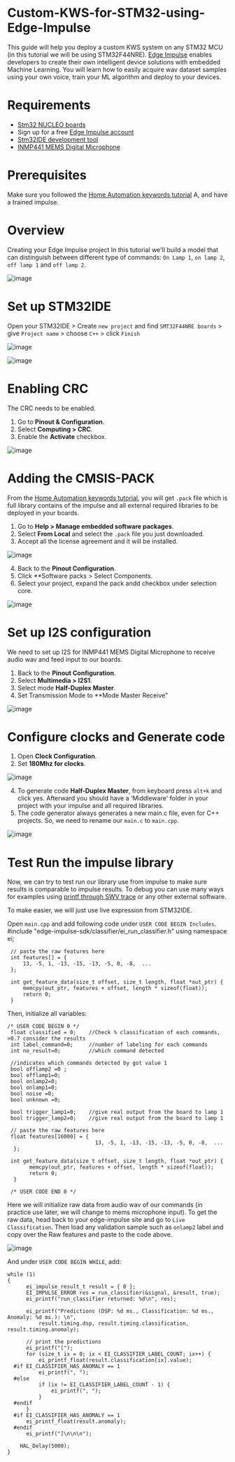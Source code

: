 # Custom-KWS-for-STM32-using-Edge-Impulse

This guide will help you deploy a custom KWS system on any STM32 MCU (in this tutorial we will be using STM32F44NRE). [Edge Impulse](https://www.edgeimpulse.com/) enables developers to create their own intelligent device solutions with embedded Machine Learning. You will learn how to easily acquire wav dataset samples using your own voice, train your ML algorithm and deploy to your devices. 

# Requirements

- [Stm32 NUCLEO boards](https://www.st.com/en/evaluation-tools/stm32-nucleo-boards.html)
- Sign up for a free [Edge Impulse account](https://www.edgeimpulse.com/) 
- [Stm32IDE development tool](https://www.st.com/en/development-tools/stm32cubeide.html)
- [INMP441 MEMS Digital Microphone](https://www.digikey.my/en/product-highlight/i/invensense/inmp441-mems-digital-microphone)

# Prerequisites

Make sure you followed the [Home Automation keywords tutorial](Home-Automation-traininig/README.md) A, and have a trained impulse.

# Overview

Creating your Edge Impulse project
In this tutorial we'll build a model that can distinguish between different type of commands: `On Lamp 1`, `on lamp 2`, `off lamp 1` and `off lamp 2`.

![image](https://user-images.githubusercontent.com/57432755/122665445-d49b7b80-d1d9-11eb-9a9e-9b17fa1be7f3.png)


# Set up STM32IDE 

Open your STM32IDE > Create `new project` and find `SMT32F44NRE boards` > give `Project name` > choose `C++` > click `Finish`

![image](https://user-images.githubusercontent.com/57432755/122664732-c4819d00-d1d5-11eb-9b98-06c25454bfe1.png)

![image](https://user-images.githubusercontent.com/57432755/122664740-cb101480-d1d5-11eb-8a0f-830db2d5bb23.png)

# Enabling CRC

The CRC needs to be enabled.
  1. Go to **Pinout & Configuration**.
  2. Select **Computing > CRC**.
  3. Enable the **Activate** checkbox.

![image](https://user-images.githubusercontent.com/57432755/122664860-6ef9c000-d1d6-11eb-9035-b876c7e9f66b.png)


# Adding the CMSIS-PACK

From the [Home Automation keywords tutorial](Home-Automation-traininig/README.md), you will get `.pack` file which is full library contains of the impulse and all external required libraries to  be deployed in your boards.

  1. Go to **Help > Manage embedded software packages**.
  2. Select **From Local** and select the `.pack` file you just downloaded.
  3. Accept all the license agreement and it will be installed. 

![image](https://user-images.githubusercontent.com/57432755/122664992-3b6b6580-d1d7-11eb-8011-0d5d7878b494.png)

  4. Back to the **Pinout Configuration**.
  5. Click **Software packs > Select Components.
  6. Select your project, expand the pack andd checkbox under selection core.

![image](https://user-images.githubusercontent.com/57432755/122665052-a2891a00-d1d7-11eb-95af-b2ccbb4997a1.png)

# Set up I2S configuration

We need to set up I2S for INMP441 MEMS Digital Microphone to receive audio wav and feed input to our boards.

  1. Back to the **Pinout Configuration**.
  2. Select **Multimedia > I2S1**.
  3. Select mode **Half-Duplex Master**.
  4. Set Transmission Mode to **Mode Master Receive"

![image](https://user-images.githubusercontent.com/57432755/122665176-52f71e00-d1d8-11eb-9f99-b025779ed6f0.png)

# Configure clocks and Generate code

  1. Open **Clock Configuration**.
  2. Set **180Mhz for clocks**.

![image](https://user-images.githubusercontent.com/57432755/122665488-1c220780-d1da-11eb-9fb8-102fcffb1ddb.png)

  4. To generate code **Half-Duplex Master**, from keyboard press `alt+k` and click yes. Afterward you should have a 'Middleware' folder in your project with your impulse and all required libraries.
  5. The code generator always generates a new main.c file, even for C++ projects. So, we need to rename our `main.c` to `main.cpp`.

![image](https://user-images.githubusercontent.com/57432755/122665613-ce59cf00-d1da-11eb-8401-4be01927f906.png)


# Test Run the impulse library

Now, we can try to test run our library use from impulse to make sure results is comparable to impulse results.
To debug you can use many ways for examples using [printf through SWV trace](https://www.youtube.com/watch?v=sPzQ5CniWtw) or any other external software.

To make easier, we will just use live expression from STM32IDE.

Open `main.cpp` and add following code under `USER CODE BEGIN Includes`. 
     #include "edge-impulse-sdk/classifier/ei_run_classifier.h"
     using namespace ei;

     // paste the raw features here
     int features[] = {
         13, -5, 1, -13, -15, -13, -5, 0, -8,  ...
     };

     int get_feature_data(size_t offset, size_t length, float *out_ptr) {
         memcpy(out_ptr, features + offset, length * sizeof(float));
         return 0;
     }
     
Then, initialize all variables:

    /* USER CODE BEGIN 0 */
     float classified = 0;    //Check % classification of each commands, >0.7 consider the results
     int label_command=0;     //number of labeling for each commands     
     int no_result=0;         //which command detected
     
     //indicates which commands detected by got value 1
     bool offlamp2 =0 ; 
     bool offlamp1=0;
     bool onlamp2=0;
     bool onlamp1=0;
     bool noise =0;
     bool unknown =0;
     
     bool trigger_lamp1=0;    //give real output from the board to lamp 1
     bool trigger_lamp2=0;    //give real output from the board to lamp 1
     
     // paste the raw features here
     float features[16000] = {
                                13, -5, 1, -13, -15, -13, -5, 0, -8,  ...
      };
     
     int get_feature_data(size_t offset, size_t length, float *out_ptr) {
           memcpy(out_ptr, features + offset, length * sizeof(float));
           return 0;
      }
      
     /* USER CODE END 0 */
     
Here we will initialize raw data from audio wav of our commands (in practice use later, we will change to mems microphone input). To get the raw data, head back to your edge-impulse site and go to `Live Classification`. Then load any validation sample such as `onlamp2` label and copy over the Raw features and paste to the code above.

![image](https://user-images.githubusercontent.com/57432755/122666295-006d3000-d1df-11eb-90ae-58241951db6d.png)


And under `USER CODE BEGIN WHILE`, add:

    while (1)
    {
          ei_impulse_result_t result = { 0 };
          EI_IMPULSE_ERROR res = run_classifier(&signal, &result, true);
          ei_printf("run_classifier returned: %d\n", res);

          ei_printf("Predictions (DSP: %d ms., Classification: %d ms., Anomaly: %d ms.): \n",
              result.timing.dsp, result.timing.classification, result.timing.anomaly);

          // print the predictions
          ei_printf("[");
          for (size_t ix = 0; ix < EI_CLASSIFIER_LABEL_COUNT; ix++) {
              ei_printf_float(result.classification[ix].value);
      #if EI_CLASSIFIER_HAS_ANOMALY == 1
              ei_printf(", ");
      #else
              if (ix != EI_CLASSIFIER_LABEL_COUNT - 1) {
                  ei_printf(", ");
              }
      #endif
          }
      #if EI_CLASSIFIER_HAS_ANOMALY == 1
          ei_printf_float(result.anomaly);
      #endif
          ei_printf("]\n\n\n");

        HAL_Delay(5000);
    }
